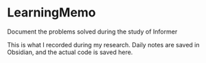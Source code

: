# LearningMemo
Document the problems solved during the study of Informer

This is what I recorded during my research.
Daily notes are saved in Obsidian, and the actual code is saved here.
